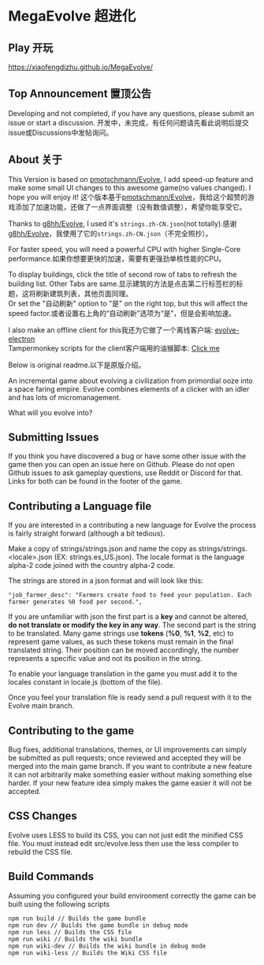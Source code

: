# MegaEvolve 超进化

## Play 开玩
https://xiaofengdizhu.github.io/MegaEvolve/
## Top Announcement 置顶公告
Developing and not completed, if you have any questions, please submit an issue or start a discussion.
开发中，未完成，有任何问题请先看此说明后提交issue或Discussions中发帖询问。
## About 关于
This Version is based on [pmotschmann/Evolve](https://github.com/pmotschmann/Evolve), I add speed-up feature and make some small UI changes to this awesome game(no values changed). I hope you will enjoy it!
这个版本基于[pmotschmann/Evolve](https://github.com/pmotschmann/Evolve)，我给这个超赞的游戏添加了加速功能，还做了一点界面调整（没有数值调整），希望你能享受它。

Thanks to [g8hh/Evolve](https://github.com/g8hh/evolve), I used it's `strings.zh-CN.json`(not totally).感谢[g8hh/Evolve](https://github.com/g8hh/evolve)，我使用了它的`strings.zh-CN.json`（不完全照抄）。

For faster speed, you will need a powerful CPU with higher Single-Core performance.如果你想要更快的加速，需要有更强劲单核性能的CPU。

To display buildings, click the title of second row of tabs to refresh the building list. Other Tabs are same.显示建筑的方法是点击第二行标签栏的标题，这将刷新建筑列表，其他页面同理。  
Or set the "自动刷新" option to "是" on the right top, but this will affect the speed factor.或者设置右上角的“自动刷新”选项为“是”，但是会影响加速。

I also make an offline client for this我还为它做了一个离线客户端: [evolve-electron](https://github.com/XiaofengdiZhu/evolve-electron/)  
Tampermonkey scripts for the client客户端用的油猴脚本: [Click me](https://github.com/XiaofengdiZhu/evolve-electron/tree/main/tampermonkeyScripts)

Below is original readme.以下是原版介绍。

An incremental game about evolving a civilization from primordial ooze into a space faring empire.
Evolve combines elements of a clicker with an idler and has lots of micromanagement.

What will you evolve into?

## Submitting Issues
If you think you have discovered a bug or have some other issue with the game then you can open an issue here on Github.
Please do not open Github issues to ask gameplay questions, use Reddit or Discord for that.
Links for both can be found in the footer of the game.

## Contributing a Language file
If you are interested in a contributing a new language for Evolve the process is fairly straight forward (although a bit tedious).

Make a copy of strings/strings.json and name the copy as strings/strings.\<locale\>.json (EX: strings.es_US.json). The locale format is the language alpha-2 code joined with the country alpha-2 code.

The strings are stored in a json format and will look like this:
```
"job_farmer_desc": "Farmers create food to feed your population. Each farmer generates %0 food per second.",
```
If you are unfamiliar with json the first part is a **key** and cannot be altered, **do not translate or modify the key in any way**. The second part is the string to be translated. Many game strings use **tokens** (**%0**, **%1**, **%2**, etc) to represent game values, as such these tokens must remain in the final translated string. Their position can be moved accordingly, the number represents a specific value and not its position in the string.

To enable your language translation in the game you must add it to the locales constant in locale.js (bottom of the file).

Once you feel your translation file is ready send a pull request with it to the Evolve main branch.


## Contributing to the game
Bug fixes, additional translations, themes, or UI improvements can simply be submitted as pull requests; once reviewed and accepted they will be merged into the main game branch. If you want to contribute a new feature it can not arbitrarily make something easier without making something else harder. If your new feature idea simply makes the game easier it will not be accepted.

## CSS Changes
Evolve uses LESS to build its CSS, you can not just edit the minified CSS file. You must instead edit src/evolve.less then use the less compiler to rebuild the CSS file.

## Build Commands
Assuming you configured your build environment correctly the game can be built using the following scripts
```
npm run build // Builds the game bundle
npm run dev // Builds the game bundle in debug mode
npm run less // Builds the CSS file
npm run wiki // Builds the wiki bundle
npm run wiki-dev // Builds the wiki bundle in debug mode
npm run wiki-less // Builds the Wiki CSS file
```
